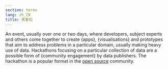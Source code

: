 ```yaml
---
section: terms
lang: zh_CN
title: 黑客松
---
```


An event, usually over one or two days, where developers, subject experts and others come together to create {apps}, {visualisations} and prototypes that aim to address problems in a particular domain, usually making heavy use of data. Hackathons focusing on a particular collection of data are a possible form of {community engagement} by data publishers. The hackathon is a popular format in the [open source](/glossary/en/terms/open-source/) community.